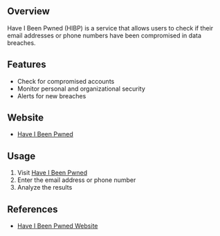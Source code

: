 ## Overview
Have I Been Pwned (HIBP) is a service that allows users to check if their email addresses or phone numbers have been compromised in data breaches.

## Features
- Check for compromised accounts
- Monitor personal and organizational security
- Alerts for new breaches

## Website
- [Have I Been Pwned](https://haveibeenpwned.com/)

## Usage
1. Visit [Have I Been Pwned](https://haveibeenpwned.com/)
2. Enter the email address or phone number
3. Analyze the results

## References
- [Have I Been Pwned Website](https://haveibeenpwned.com/)
